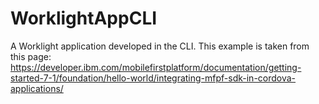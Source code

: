# WorklightAppCLI
A Worklight application developed in the CLI. This example is taken from this page:
https://developer.ibm.com/mobilefirstplatform/documentation/getting-started-7-1/foundation/hello-world/integrating-mfpf-sdk-in-cordova-applications/

